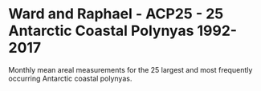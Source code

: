 # Ward and Raphael - ACP25 - 25 Antarctic Coastal Polynyas 1992-2017
Monthly mean areal measurements for the 25 largest and most frequently occurring Antarctic coastal polynyas.
